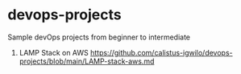 # devops-projects

Sample devOps projects from beginner to intermediate

1. LAMP Stack on AWS https://github.com/calistus-igwilo/devops-projects/blob/main/LAMP-stack-aws.md
